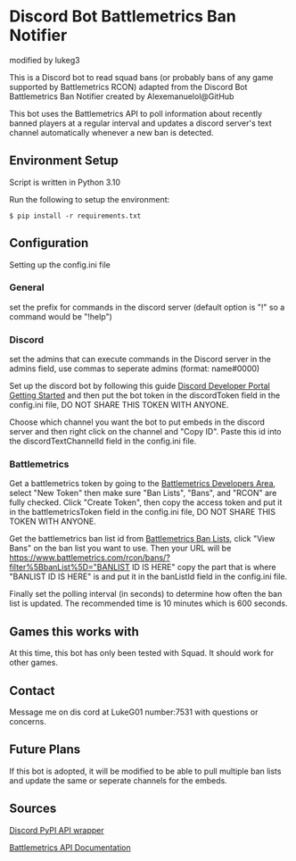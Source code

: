 # Discord Bot Battlemetrics Ban Notifier

modified by lukeg3

This is a Discord bot to read squad bans (or probably 
bans of any game supported by Battlemetrics RCON)
adapted from the Discord Bot Battlemetrics Ban Notifier created by Alexemanuelol@GitHub

This bot uses the Battlemetrics API to poll information about recently banned players at a regular interval and updates
a discord server's text channel automatically whenever a new ban is detected.

## Environment Setup

Script is written in Python 3.10

Run the following to setup the environment:

    $ pip install -r requirements.txt

## Configuration

Setting up the config.ini file
### General
set the prefix for commands in the discord server (default option is "!" so a command would be "!help")

### Discord
set the admins that can execute commands in the Discord server in the admins field, use commas to seperate admins (format: name#0000)

Set up the discord bot by following this guide [Discord Developer Portal Getting Started](https://discord.com/developers/docs/getting-started#overview) and then put the bot token in the discordToken field in the config.ini file, DO NOT SHARE THIS TOKEN WITH
ANYONE.

Choose which channel you want the bot to put embeds in the discord server and then right click on the channel and "Copy ID". Paste this id into the discordTextChannelId field in the config.ini file.

### Battlemetrics
Get a battlemetrics token by going to the [Battlemetrics Developers Area](https://www.battlemetrics.com/developers), select 
"New Token" then make sure "Ban Lists", "Bans", and "RCON" are fully checked. Click "Create Token", then copy the access token
and put it in the battlemetricsToken field in the config.ini file, DO NOT SHARE THIS TOKEN WITH ANYONE.

Get the battlemetrics ban list id from [Battlemetrics Ban Lists](https://www.battlemetrics.com/rcon/ban-lists), click "View 
Bans" on the ban list you want to use. Then your URL will be https://www.battlemetrics.com/rcon/bans/?filter%5BbanList%5D="BANLIST ID IS HERE" copy the part that is where "BANLIST ID IS HERE" is and put it in the banListId field 
in the config.ini file.

Finally set the polling interval (in seconds) to determine how often the ban list is updated. The recommended time is 10 minutes 
which is 600 seconds.

## Games this works with

At this time, this bot has only been tested with Squad. It should work for other games. 

## Contact

Message me on dis cord at LukeG01 number:7531 with questions or concerns.

## Future Plans

If this bot is adopted, it will be modified to be able to pull multiple ban lists and update the same or seperate channels for the embeds.

## Sources

[Discord PyPI API wrapper](https://pypi.org/project/discord.py/)

[Battlemetrics API Documentation](https://www.battlemetrics.com/developers/documentation)
